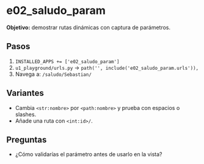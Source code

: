 # e02_saludo_param
**Objetivo:** demostrar rutas dinámicas con captura de parámetros.

## Pasos
1) `INSTALLED_APPS += ['e02_saludo_param']`
2) `u1_playground/urls.py` → `path('', include('e02_saludo_param.urls')),`
3) Navega a: `/saludo/Sebastian/`

## Variantes
- Cambia `<str:nombre>` por `<path:nombre>` y prueba con espacios o slashes.
- Añade una ruta con `<int:id>/`.

## Preguntas
- ¿Cómo validarías el parámetro antes de usarlo en la vista?